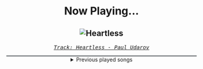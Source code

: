 <div align="center"> 
<h1>Now Playing...</h1>

![Heartless](https://i.scdn.co/image/ab67616d00001e02ceb5357edd76c0433daaab4b)
--
_<samp><a href="https://open.spotify.com/track/4laidm7QyhsId0XX3RQ8Hk">Track: Heartless - Paul Udarov</a></samp>_

<div style="border: 1px #4B5054 solid"></div>
<details>
  <summary>
    Previous played songs
  </summary>
  <table>
    <thead>
      <tr>
        <th>
          Artist
        </th>
        <th>
          Song
        </th>
        <th>
          Link
        </th>
      </tr>
    </thead>
    <tbody>
      <tr><td>Paul Udarov</td><td>Heartless</td><td><a href="https://open.spotify.com/track/4laidm7QyhsId0XX3RQ8Hk">https://open.spotify.com/track/4laidm7QyhsId0XX3RQ8Hk</a></td></tr><tr><td>Void Chapter</td><td>Target Acquired</td><td><a href="https://open.spotify.com/track/25x7xXk5m6oCO1x67J0HRY">https://open.spotify.com/track/25x7xXk5m6oCO1x67J0HRY</a></td></tr><tr><td>ENMY</td><td>Clarity</td><td><a href="https://open.spotify.com/track/3oQc00F78zXLeisBl1At7h">https://open.spotify.com/track/3oQc00F78zXLeisBl1At7h</a></td></tr><tr><td>CANTERVICE</td><td>Doomsday</td><td><a href="https://open.spotify.com/track/1kklxf8efgwrESn3Xcwpwj">https://open.spotify.com/track/1kklxf8efgwrESn3Xcwpwj</a></td></tr><tr><td>Blue Stahli</td><td>Not Over Til We Say So</td><td><a href="https://open.spotify.com/track/4GWjjctYOXTUs5lyCZvbNt">https://open.spotify.com/track/4GWjjctYOXTUs5lyCZvbNt</a></td></tr><tr><td>Celldweller</td><td>Too Many Tears</td><td><a href="https://open.spotify.com/track/6BYxcunaItPgAWBdmokB3c">https://open.spotify.com/track/6BYxcunaItPgAWBdmokB3c</a></td></tr><tr><td>The Algorithm</td><td>Decompilation</td><td><a href="https://open.spotify.com/track/7CrAk5H7nWgwXzVrkwyWHh">https://open.spotify.com/track/7CrAk5H7nWgwXzVrkwyWHh</a></td></tr><tr><td>Void Chapter</td><td>Reclaimer</td><td><a href="https://open.spotify.com/track/1E7C3OWH7JwjaTmFVqw5cY">https://open.spotify.com/track/1E7C3OWH7JwjaTmFVqw5cY</a></td></tr><tr><td>Zardonic</td><td>Pure Power (Original Mix)</td><td><a href="https://open.spotify.com/track/2T1a0p2yf1ENPsvoZHT73w">https://open.spotify.com/track/2T1a0p2yf1ENPsvoZHT73w</a></td></tr><tr><td>Nitroverts</td><td>Break The System</td><td><a href="https://open.spotify.com/track/4gmrtQKLVXho9YCNfViUVH">https://open.spotify.com/track/4gmrtQKLVXho9YCNfViUVH</a></td></tr><tr><td>CANTERVICE</td><td>The Machine</td><td><a href="https://open.spotify.com/track/7Gq2KDKN283ZeoCLXojl57">https://open.spotify.com/track/7Gq2KDKN283ZeoCLXojl57</a></td></tr><tr><td>Oddko</td><td>Kitty Girl (Nitroverts Remix) [Instrumental]</td><td><a href="https://open.spotify.com/track/4VjkoSLFQHuJXwSsIKocu1">https://open.spotify.com/track/4VjkoSLFQHuJXwSsIKocu1</a></td></tr><tr><td>STARSET</td><td>MANIFEST</td><td><a href="https://open.spotify.com/track/4a8hN7I0sLKib8C5wCuxwE">https://open.spotify.com/track/4a8hN7I0sLKib8C5wCuxwE</a></td></tr><tr><td>The Plague</td><td>Fire Roar</td><td><a href="https://open.spotify.com/track/3Abn0QQNVVTOB94NZLEYgz">https://open.spotify.com/track/3Abn0QQNVVTOB94NZLEYgz</a></td></tr><tr><td>Void Chapter</td><td>Resist (feat. Celldweller) - Brian Skeel VIP</td><td><a href="https://open.spotify.com/track/1nVH2TR6Twh7Nsylg1QtmV">https://open.spotify.com/track/1nVH2TR6Twh7Nsylg1QtmV</a></td></tr><tr><td>Zardonic</td><td>Bitter</td><td><a href="https://open.spotify.com/track/2l9AZ08Py3j9bYusLSMQwP">https://open.spotify.com/track/2l9AZ08Py3j9bYusLSMQwP</a></td></tr><tr><td>Nitroverts</td><td>What's Going On</td><td><a href="https://open.spotify.com/track/7zBG4CRoc8ObsOjW1iRBwg">https://open.spotify.com/track/7zBG4CRoc8ObsOjW1iRBwg</a></td></tr><tr><td>CANTERVICE</td><td>Blackout</td><td><a href="https://open.spotify.com/track/296u5rNC9NQSsoAvZpc30N">https://open.spotify.com/track/296u5rNC9NQSsoAvZpc30N</a></td></tr><tr><td>Paul Udarov & Voicians</td><td>Inside</td><td><a href="https://open.spotify.com/track/69pRMnIVe3FCpzAjYV2JrG">https://open.spotify.com/track/69pRMnIVe3FCpzAjYV2JrG</a></td></tr><tr><td>STARSET</td><td>SYMBIOTIC</td><td><a href="https://open.spotify.com/track/2HuwYScLZyQNnk8P6YgXiQ">https://open.spotify.com/track/2HuwYScLZyQNnk8P6YgXiQ</a></td></tr>
    </tbody>
  </table>
</details>

</div>
